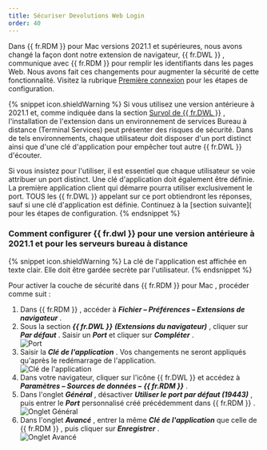 ```yaml
---
title: Sécuriser Devolutions Web Login
order: 40
---
```

Dans {{ fr.RDM }} pour Mac versions 2021.1 et supérieures, nous avons changé la façon dont notre extension de navigateur, {{ fr.DWL }} , communique avec {{ fr.RDM }} pour remplir les identifiants dans les pages Web. Nous avons fait ces changements pour augmenter la sécurité de cette fonctionnalité. Visitez la rubrique [Première connexion](/fr/rdm/mac/dwl/first-login-devolutions-web-login/) pour les étapes de configuration.  

{% snippet icon.shieldWarning %} 
Si vous utilisez une version antérieure à 2021.1 et, comme indiquée dans la section [Survol de {{ fr.DWL }}](/fr/rdm/mac/dwl/overview/) , l'installation de l'extension dans un environnement de services Bureau à distance (Terminal Services) peut présenter des risques de sécurité. Dans de tels environnements, chaque utilisateur doit disposer d'un port distinct ainsi que d'une clé d'application pour empêcher tout autre {{ fr.DWL }} d'écouter.  

Si vous insistez pour l'utiliser, il est essentiel que chaque utilisateur se voie attribuer un port distinct. Une clé d'application doit également être définie. La première application client qui démarre pourra utiliser exclusivement le port. TOUS les {{ fr.DWL }} appelant sur ce port obtiendront les réponses, sauf si une clé d'application est définie. Continuez à la [section suivante]( pour les étapes de configuration. 
{% endsnippet %}
 
### Comment configurer {{ fr.dwl }} pour une version antérieure à 2021.1 et pour les serveurs bureau à distance 

{% snippet icon.shieldWarning %} 
La clé de l'application est affichée en texte clair. Elle doit être gardée secrète par l'utilisateur. 
{% endsnippet %}
 
Pour activer la couche de sécurité dans {{ fr.RDM }} pour Mac , procéder comme suit :  

1. Dans {{ fr.RDM }} , accéder à ***Fichier – Préférences – Extensions de navigateur*** . 
1. Sous la section ***{{ fr.DWL }}*** ***(Extensions du navigateur)*** , cliquer sur ***Par défaut*** . Saisir un ***Port*** et cliquer sur ***Compléter*** .  
![Port](/img/fr/rdm/mac/Dwl2000.png) 
1. Saisir la ***Clé de l'application*** . Vos changements ne seront appliqués qu'après le redémarrage de l'application.  
![Clé de l'application](/img/fr/rdm/mac/Dwl2001.png) 
1. Dans votre navigateur, cliquer sur l'icône {{ fr.DWL }} et accédez à ***Paramètres – Sources de données –*** ***{{ fr.RDM }}*** . 
1. Dans l'onglet ***Général*** , désactiver ***Utiliser le port par défaut (19443)*** , puis entrer le ***Port*** personnalisé créé précédemment dans {{ fr.RDM }} .  
![Onglet Général](/img/fr/rdm/mac/Dwl2002.png) 
1. Dans l'onglet ***Avancé*** , entrer la même ***Clé de l'application*** que celle de {{ fr.RDM }} , puis cliquer sur ***Enregistrer*** .  
![Onglet Avancé](/img/fr/rdm/mac/Dwl2003.png) 



